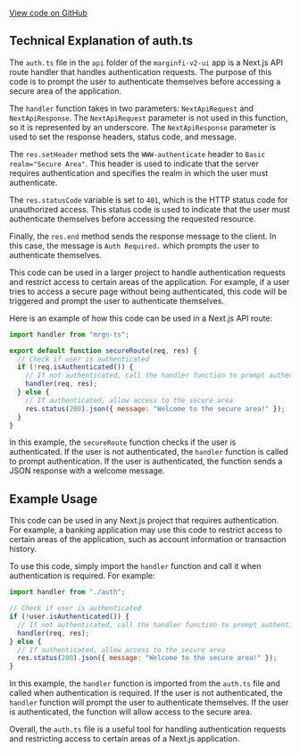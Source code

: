 [View code on GitHub](https://github.com/mrgnlabs/mrgn-ts/.autodoc/docs/json/apps/marginfi-v2-ui/src/pages/api)

## Technical Explanation of auth.ts

The `auth.ts` file in the `api` folder of the `marginfi-v2-ui` app is a Next.js API route handler that handles authentication requests. The purpose of this code is to prompt the user to authenticate themselves before accessing a secure area of the application.

The `handler` function takes in two parameters: `NextApiRequest` and `NextApiResponse`. The `NextApiRequest` parameter is not used in this function, so it is represented by an underscore. The `NextApiResponse` parameter is used to set the response headers, status code, and message.

The `res.setHeader` method sets the `WWW-authenticate` header to `Basic realm="Secure Area"`. This header is used to indicate that the server requires authentication and specifies the realm in which the user must authenticate.

The `res.statusCode` variable is set to `401`, which is the HTTP status code for unauthorized access. This status code is used to indicate that the user must authenticate themselves before accessing the requested resource.

Finally, the `res.end` method sends the response message to the client. In this case, the message is `Auth Required.` which prompts the user to authenticate themselves.

This code can be used in a larger project to handle authentication requests and restrict access to certain areas of the application. For example, if a user tries to access a secure page without being authenticated, this code will be triggered and prompt the user to authenticate themselves.

Here is an example of how this code can be used in a Next.js API route:

```javascript
import handler from "mrgn-ts";

export default function secureRoute(req, res) {
  // Check if user is authenticated
  if (!req.isAuthenticated()) {
    // If not authenticated, call the handler function to prompt authentication
    handler(req, res);
  } else {
    // If authenticated, allow access to the secure area
    res.status(200).json({ message: "Welcome to the secure area!" });
  }
}
```

In this example, the `secureRoute` function checks if the user is authenticated. If the user is not authenticated, the `handler` function is called to prompt authentication. If the user is authenticated, the function sends a JSON response with a welcome message.

## Example Usage

This code can be used in any Next.js project that requires authentication. For example, a banking application may use this code to restrict access to certain areas of the application, such as account information or transaction history.

To use this code, simply import the `handler` function and call it when authentication is required. For example:

```javascript
import handler from "./auth";

// Check if user is authenticated
if (!user.isAuthenticated()) {
  // If not authenticated, call the handler function to prompt authentication
  handler(req, res);
} else {
  // If authenticated, allow access to the secure area
  res.status(200).json({ message: "Welcome to the secure area!" });
}
```

In this example, the `handler` function is imported from the `auth.ts` file and called when authentication is required. If the user is not authenticated, the `handler` function will prompt the user to authenticate themselves. If the user is authenticated, the function will allow access to the secure area.

Overall, the `auth.ts` file is a useful tool for handling authentication requests and restricting access to certain areas of a Next.js application.
